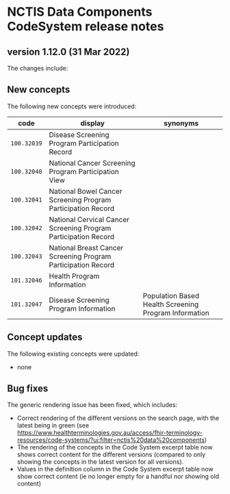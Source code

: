 # NCTIS Data Components CodeSystem release notes

## version 1.12.0 (31 Mar 2022)

The changes include:

## New concepts
The following new concepts were introduced:

code  | display  | synonyms
------------- | ------------- | -------------
`100.32039`  | Disease Screening Program Participation Record  | 
`100.32040`  | National Cancer Screening Program Participation View  | 
`100.32041`  | National Bowel Cancer Screening Program Participation Record  | 
`100.32042`  | National Cervical Cancer Screening Program Participation Record  | 
`100.32043`  | National Breast Cancer Screening Program Participation Record  | 
`101.32046`  | Health Program Information  | 
`101.32047`  | Disease Screening Program Information  |  Population Based Health Screening Program Information

## Concept updates
The following existing concepts were updated:
* none

## Bug fixes
The generic rendering issue has been fixed, which includes: 
-	Correct rendering of the different versions on the search page, with the latest being in green (see https://www.healthterminologies.gov.au/access/fhir-terminology-resources/code-systems/?ui:filter=nctis%20data%20components)
-	The rendering of the concepts in the Code System excerpt table now shows correct content for the different versions (compared to only showing the concepts in the latest version for all versions).
-	Values in the definition column in the Code System excerpt table now show correct content (ie no longer empty for a handful nor showing old content)
